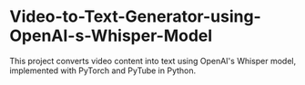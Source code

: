 # Video-to-Text-Generator-using-OpenAI-s-Whisper-Model
 This project converts video content into text using OpenAI's Whisper model, implemented with PyTorch and PyTube in Python.
